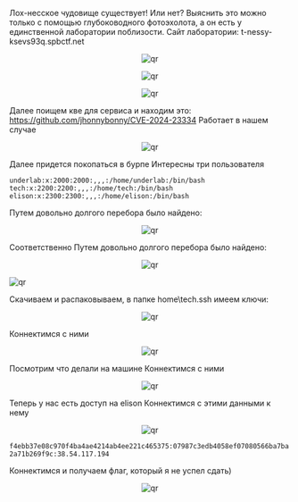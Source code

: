 Лох-несское чудовище существует! Или нет?
Выяснить это можно только с помощью глубоководного фотоэхолота, а он есть у единственной лаборатории поблизости.
Сайт лаборатории: t-nessy-ksevs93q.spbctf.net

<p align="center">
 <img src="https://github.com/ggPonchik/Tinkoff-CTF-2024/blob/main/p1.png?raw=true" alt="qr"/>
</p>
<p align="center">
 <img src="https://github.com/ggPonchik/Tinkoff-CTF-2024/blob/main/p2.png?raw=true" alt="qr"/>
</p>
<p align="center">
 <img src="https://github.com/ggPonchik/Tinkoff-CTF-2024/blob/main/p3.png?raw=true" alt="qr"/>
</p>

Далее поищем кве для сервиса и находим это:
https://github.com/jhonnybonny/CVE-2024-23334
Работает в нашем случае
<p align="center">
 <img src="https://github.com/ggPonchik/Tinkoff-CTF-2024/blob/main/p4.png?raw=true" alt="qr"/>
</p>

Далее придется покопаться в бурпе
Интересны три пользователя
```
underlab:x:2000:2000:,,,:/home/underlab:/bin/bash
tech:x:2200:2200:,,,:/home/tech:/bin/bash
elison:x:2300:2300:,,,:/home/elison:/bin/bash
```

Путем довольно долгого перебора было найдено:
<p align="center">
 <img src="https://github.com/ggPonchik/Tinkoff-CTF-2024/blob/main/p6.png?raw=true" alt="qr"/>
</p
 
Соответственно
Путем довольно долгого перебора было найдено:
<p align="center">
 <img src="https://github.com/ggPonchik/Tinkoff-CTF-2024/blob/main/p7.png?raw=true" alt="qr"/>
</p
<p align="center">
 <img src="https://github.com/ggPonchik/Tinkoff-CTF-2024/blob/main/p8.png?raw=true" alt="qr"/>
</p

Скачиваем и распаковываем, в папке home\tech\.ssh имеем ключи:
<p align="center">
 <img src="https://github.com/ggPonchik/Tinkoff-CTF-2024/blob/main/p9.png?raw=true" alt="qr"/>
</p

Коннектимся с ними
<p align="center">
 <img src="https://github.com/ggPonchik/Tinkoff-CTF-2024/blob/main/p10.png?raw=true" alt="qr"/>
</p
 
Посмотрим что делали на машине
Коннектимся с ними
<p align="center">
 <img src="https://github.com/ggPonchik/Tinkoff-CTF-2024/blob/main/p11.png?raw=true" alt="qr"/>
</p

Теперь у нас есть доступ на elison
Коннектимся с этими данными к нему
<p align="center">
 <img src="https://github.com/ggPonchik/Tinkoff-CTF-2024/blob/main/p12.png?raw=true" alt="qr"/>
</p
Тут не так богато, зато есть странный known_hosts
Оказалось, он зашифрован и его нужно расшифровать
https://github.com/chris408/known_hosts-hashcat
И того после всех манипуляций получил

```
f4ebb37e08c970f4ba4ae4214ab4ee221c465375:07987c3edb4058ef07080566ba7ba2a71b269f9c:38.54.117.194
```
Коннектимся и получаем флаг, который я не успел сдать)

<p align="center">
 <img src="https://github.com/ggPonchik/Tinkoff-CTF-2024/blob/main/p13.png?raw=true" alt="qr"/>
</p




